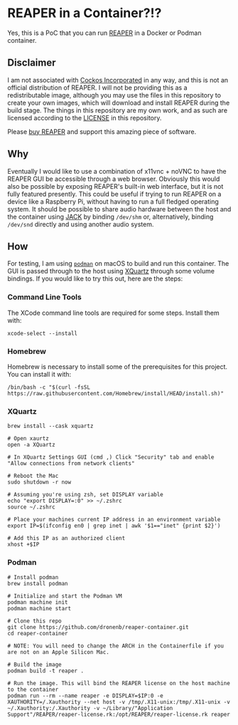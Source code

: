 # REAPER in a Container?!?

Yes, this is a PoC that you can run [REAPER](https://www.reaper.fm/) in a Docker or Podman container.

## Disclaimer
I am not associated with [Cockos Incorporated](https://www.cockos.com/) in any way, and this is not an official distribution of REAPER. I will not be providing this as a redistributable image, although you may use the files in this repository to create your own images, which will download and install REAPER during the build stage. The things in this repository are my own work, and as such are licensed according to the [LICENSE](LICENSE) in this repository.

Please [buy REAPER](https://www.reaper.fm/purchase.php) and support this amazing piece of software.

## Why

Eventually I would like to use a combination of x11vnc + noVNC to have the REAPER GUI be accessible through a web browser. Obviously this would also be possible by exposing REAPER's built-in web interface, but it is not fully featured presently. This could be useful if trying to run REAPER on a device like a Raspberry Pi, without having to run a full fledged operating system. It should be possible to share audio hardware between the host and the container using [JACK](https://jackaudio.org/) by binding `/dev/shm` or, alternatively, binding `/dev/snd` directly and using another audio system.

## How

For testing, I am using [`podman`](https://podman.io/) on macOS to build and run this container. The GUI is passed through to the host using [XQuartz](https://www.xquartz.org/) through some volume bindings. If you would like to try this out, here are the steps:

### Command Line Tools
The XCode command line tools are required for some steps. Install them with:
```
xcode-select --install
```

### Homebrew
Homebrew is necessary to install some of the prerequisites for this project. You can install it with:
```
/bin/bash -c "$(curl -fsSL https://raw.githubusercontent.com/Homebrew/install/HEAD/install.sh)"
```

### XQuartz

```
brew install --cask xquartz

# Open xaurtz
open -a XQuartz

# In XQuartz Settings GUI (cmd ,) Click "Security" tab and enable "Allow connections from network clients"

# Reboot the Mac
sudo shutdown -r now

# Assuming you're using zsh, set DISPLAY variable
echo "export DISPLAY=:0" >> ~/.zshrc
source ~/.zshrc

# Place your machines current IP address in an environment variable
export IP=$(ifconfig en0 | grep inet | awk '$1=="inet" {print $2}')

# Add this IP as an authorized client
xhost +$IP
```

### Podman
```
# Install podman
brew install podman

# Initialize and start the Podman VM
podman machine init
podman machine start

# Clone this repo
git clone https://github.com/dronenb/reaper-container.git
cd reaper-container

# NOTE: You will need to change the ARCH in the Containerfile if you are not on an Apple Silicon Mac.

# Build the image
podman build -t reaper .

# Run the image. This will bind the REAPER license on the host machine to the container
podman run --rm --name reaper -e DISPLAY=$IP:0 -e XAUTHORITY=/.Xauthority --net host -v /tmp/.X11-unix:/tmp/.X11-unix -v ~/.Xauthority:/.Xauthority -v ~/Library/"Application Support"/REAPER/reaper-license.rk:/opt/REAPER/reaper-license.rk reaper
```
